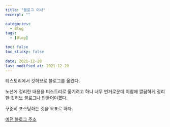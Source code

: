 ```yaml
---
title: "블로그 이사"
excerpt: ""

categories:
  - Blog
tags:
  - [Blog]

toc: false
toc_sticky: false
 
date: 2021-12-20
last_modified_at: 2021-12-20
---
```


티스토리에서 깃허브로 블로그를 옮겼다.

노션에 정리한 내용을 티스토리로 옮기려고 하니 너무 번거로운데 이참에 깔끔하게 정리한 깃허브 블로그나 만들어야겠다.

꾸준히 포스팅하는 것을 목표로 하자.

[예전 블로그 주소](https://bradbury.tistory.com)